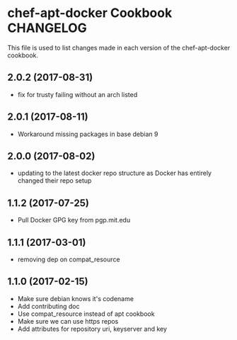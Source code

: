 # chef-apt-docker Cookbook CHANGELOG

This file is used to list changes made in each version of the chef-apt-docker cookbook.

## 2.0.2 (2017-08-31)
- fix for trusty failing without an arch listed

## 2.0.1 (2017-08-11)

- Workaround missing packages in base debian 9

## 2.0.0 (2017-08-02)

- updating to the latest docker repo structure as Docker has entirely changed their repo setup

## 1.1.2 (2017-07-25)

- Pull Docker GPG key from pgp.mit.edu

## 1.1.1 (2017-03-01)

- removing dep on compat_resource

## 1.1.0 (2017-02-15)

- Make sure debian knows it's codename
- Add contributing doc
- Use compat_resource instead of apt cookbook
- Make sure we can use https repos
- Add attributes for repository uri, keyserver and key

